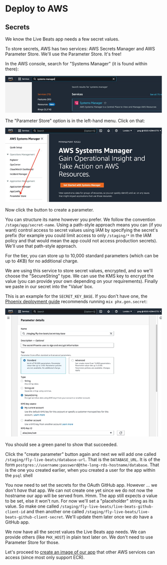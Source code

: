 # Deploy to AWS

## Secrets

We know the Live Beats app needs a few secret values.

To store secrets, AWS has two services: AWS Secrets Manager and AWS Parameter Store. We'll use the Parameter Store. It's free!

In the AWS console, search for "Systems Manager" (it is found within there):

![AWS Systems Manager](img/aws_systems_manager_1.jpeg)

The "Parameter Store" option is in the left-hand menu. Click on that:

![AWS Parameter Store](img/aws_systems_manager_2.jpeg)

Now click the button to create a parameter.

You can structure its name however you prefer. We follow the convention `/stage/app/secret-name`. Using a path-style approach means you can (if you want) control access to secret values using IAM by specifying the secret's prefix (for example you could limit access to only `/staging/*` in the IAM policy and that would mean the app could not access production secrets). We'll use that path-style approach.

For the tier, you can store up to 10,000 standard parameters (which can be up to 4KB) for no additional charge.

We are using this service to store secret values, encrypted, and so we'll choose the "SecureString" type. We can use the KMS key to encrypt the value (you can provide your own depending on your requirements). Finally we paste in our secret into the "Value' box.

This is an example for the `SECRET_KEY_BASE`. If you don't have one, the [Phoenix deployment guide](https://hexdocs.pm/phoenix/deployment.html) recommends running `mix phx.gen.secret`:

![AWS secret 1](img/aws_systems_manager_secret_1.jpeg)

You should see a green panel to show that succeeded.

Click the "create parameter" button again and next we will add one called `/staging/fly-live-beats/database-url`. That is the `DATABASE_URL`. It is of the form `postgres://username:password@the-long-rds-hostname/database`. That is the one you created earlier, when you created a user for the app within the `psql` shell

You now need to set the secrets for the OAuth GitHub app. However ... we don't _have_ that app. We can not create one yet since we do not now the hostname our app will be served from. Hmm. The app still expects _a_ value to be set, else it won't run. For now we'll set a "placeholder" string as its value. So make one called `/staging/fly-live-beats/live-beats-github-client-id` and then another one called `/staging/fly-live-beats/live-beats-github-client-secret`. We'll update them later once we _do_ have a GitHub app.

We now have all the secret values the Live Beats app needs. We can provide others (like `PHX_HOST`) in plain text later on. We don't need to use Parameter Store for those.

Let's proceed to [create an image of our app](/docs/6-aws-create-an-image.md) that other AWS services can access (since most only support ECR).
